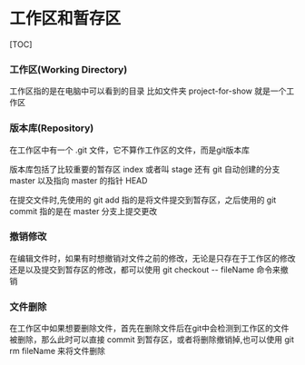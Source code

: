 # 工作区和暂存区


[TOC]

### 工作区(Working Directory)

工作区指的是在电脑中可以看到的目录
比如文件夹 project-for-show 就是一个工作区


### 版本库(Repository)

在工作区中有一个 .git 文件，它不算作工作区的文件，而是git版本库

版本库包括了比较重要的暂存区 index 或者叫 stage 还有 git 自动创建的分支 master 以及指向 master 的指针 HEAD 

在提交文件时,先使用的 git add 指的是将文件提交到暂存区，之后使用的 git commit 指的是在 master 分支上提交更改

### 撤销修改

在编辑文件时，如果有时想撤销对文件之前的修改，无论是只存在于工作区的修改还是以及提交到暂存区的修改，都可以使用 git checkout -- fileName 命令来撤销

### 文件删除

在工作区中如果想要删除文件，首先在删除文件后在git中会检测到工作区的文件被删除，那么此时可以直接 commit 到暂存区，或者将删除撤销掉,也可以使用 git rm fileName 来将文件删除